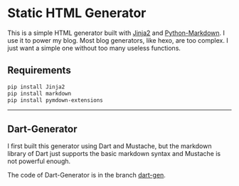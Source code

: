 # Static HTML Generator

This is a simple HTML generator built with [Jinja2](https://github.com/pallets/jinja) and [Python-Markdown](https://github.com/Python-Markdown/markdown). I use it to power my blog. Most blog generators, like hexo, are too complex. I just want a simple one without too many useless functions.

## Requirements

```bash
pip install Jinja2
pip install markdown
pip install pymdown-extensions
```

---

## Dart-Generator

I first built this generator using Dart and Mustache, but the markdown library of Dart just supports the basic markdown syntax and Mustache is not powerful enough.

The code of Dart-Generator is in the branch [dart-gen](https://github.com/yangtau/static-blog-generator/tree/dart-gen).
